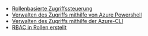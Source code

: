 * [Rollenbasierte Zugriffssteuerung](../articles/active-directory/role-based-access-control-configure.md)
* [Verwalten des Zugriffs mithilfe von Azure Powershell](../articles/active-directory/role-based-access-control-manage-access-powershell.md)
* [Verwalten des Zugriffs mithilfe der Azure-CLI](../articles/active-directory/role-based-access-control-manage-access-azure-cli.md)
* [RBAC in Rollen erstellt](../articles/active-directory/role-based-access-built-in-roles.md)

